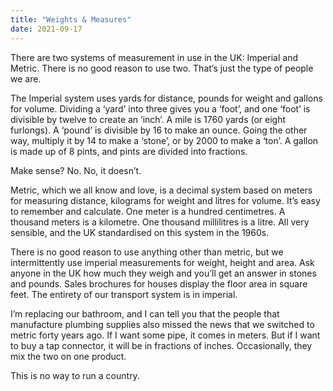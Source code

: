```yaml
---
title: "Weights & Measures"
date: 2021-09-17
---
```


There are two systems of measurement in use in the UK: Imperial and Metric. There is no good reason to use two. That’s just the type of people we are.

The Imperial system uses yards for distance, pounds for weight and gallons for volume. Dividing a ‘yard’ into three gives you a ‘foot’, and one ‘foot’ is divisible by twelve to create an ‘inch’. A mile is 1760 yards (or eight furlongs). A ‘pound’ is divisible by 16 to make an ounce. Going the other way, multiply it by 14 to make a ‘stone’, or by 2000 to make a ‘ton’. A gallon is made up of 8 pints, and pints are divided into fractions.

Make sense? No. No, it doesn’t.

Metric, which we all know and love, is a decimal system based on meters for measuring distance, kilograms for weight and litres for volume. It’s easy to remember and calculate. One meter is a hundred centimetres. A thousand meters is a kilometre. One thousand millilitres is a litre. All very sensible, and the UK standardised on this system in the 1960s.

There is no good reason to use anything other than metric, but we intermittently use imperial measurements for weight, height and area. Ask anyone in the UK how much they weigh and you’ll get an answer in stones and pounds. Sales brochures for houses display the floor area in square feet. The entirety of our transport system is in imperial.

I’m replacing our bathroom, and I can tell you that the people that manufacture plumbing supplies also missed the news that we switched to metric forty years ago. If I want some pipe, it comes in meters. But if I want to buy a tap connector, it will be in fractions of inches. Occasionally, they mix the two on one product. 

This is no way to run a country.
